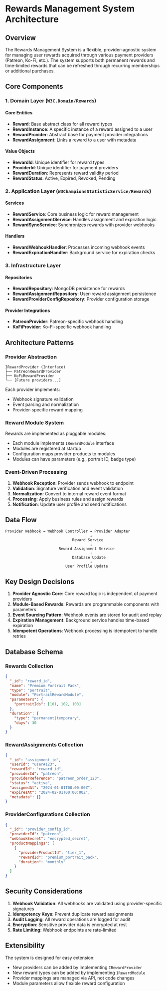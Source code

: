 # Rewards Management System Architecture

## Overview

The Rewards Management System is a flexible, provider-agnostic system for managing user rewards acquired through various payment providers (Patreon, Ko-Fi, etc.). The system supports both permanent rewards and time-limited rewards that can be refreshed through recurring memberships or additional purchases.

## Core Components

### 1. Domain Layer (`W3C.Domain/Rewards`)

#### Core Entities
- **Reward**: Base abstract class for all reward types
- **RewardInstance**: A specific instance of a reward assigned to a user
- **RewardProvider**: Abstract base for payment provider integrations
- **RewardAssignment**: Links a reward to a user with metadata

#### Value Objects
- **RewardId**: Unique identifier for reward types
- **ProviderId**: Unique identifier for payment providers
- **RewardDuration**: Represents reward validity period
- **RewardStatus**: Active, Expired, Revoked, Pending

### 2. Application Layer (`W3ChampionsStatisticService/Rewards`)

#### Services
- **RewardService**: Core business logic for reward management
- **RewardAssignmentService**: Handles assignment and expiration logic
- **RewardSyncService**: Synchronizes rewards with provider webhooks

#### Handlers
- **RewardWebhookHandler**: Processes incoming webhook events
- **RewardExpirationHandler**: Background service for expiration checks

### 3. Infrastructure Layer

#### Repositories
- **RewardRepository**: MongoDB persistence for rewards
- **RewardAssignmentRepository**: User-reward assignment persistence
- **RewardProviderConfigRepository**: Provider configuration storage

#### Provider Integrations
- **PatreonProvider**: Patreon-specific webhook handling
- **KoFiProvider**: Ko-Fi-specific webhook handling

## Architecture Patterns

### Provider Abstraction

```
IRewardProvider (Interface)
├── PatreonRewardProvider
├── KoFiRewardProvider
└── [Future providers...]
```

Each provider implements:
- Webhook signature validation
- Event parsing and normalization
- Provider-specific reward mapping

### Reward Module System

Rewards are implemented as pluggable modules:
- Each module implements `IRewardModule` interface
- Modules are registered at startup
- Configuration maps provider products to modules
- Modules can have parameters (e.g., portrait ID, badge type)

### Event-Driven Processing

1. **Webhook Reception**: Provider sends webhook to endpoint
2. **Validation**: Signature verification and event validation
3. **Normalization**: Convert to internal reward event format
4. **Processing**: Apply business rules and assign rewards
5. **Notification**: Update user profile and send notifications

## Data Flow

```
Provider Webhook → Webhook Controller → Provider Adapter
                                      ↓
                              Reward Service
                                      ↓
                        Reward Assignment Service
                                      ↓
                              Database Update
                                      ↓
                           User Profile Update
```

## Key Design Decisions

1. **Provider Agnostic Core**: Core reward logic is independent of payment providers
2. **Module-Based Rewards**: Rewards are programmable components with parameters
3. **Event Sourcing Pattern**: Webhook events are stored for audit and replay
4. **Expiration Management**: Background service handles time-based expiration
5. **Idempotent Operations**: Webhook processing is idempotent to handle retries

## Database Schema

### Rewards Collection
```json
{
  "_id": "reward_id",
  "name": "Premium Portrait Pack",
  "type": "portrait",
  "module": "PortraitRewardModule",
  "parameters": {
    "portraitIds": [101, 102, 103]
  },
  "duration": {
    "type": "permanent|temporary",
    "days": 30
  }
}
```

### RewardAssignments Collection
```json
{
  "_id": "assignment_id",
  "userId": "user#123",
  "rewardId": "reward_id",
  "providerId": "patreon",
  "providerReference": "patreon_order_123",
  "status": "active",
  "assignedAt": "2024-01-01T00:00:00Z",
  "expiresAt": "2024-02-01T00:00:00Z",
  "metadata": {}
}
```

### ProviderConfigurations Collection
```json
{
  "_id": "provider_config_id",
  "providerId": "patreon",
  "webhookSecret": "encrypted_secret",
  "productMappings": [
    {
      "providerProductId": "tier_1",
      "rewardId": "premium_portrait_pack",
      "duration": "monthly"
    }
  ]
}
```

## Security Considerations

1. **Webhook Validation**: All webhooks are validated using provider-specific signatures
2. **Idempotency Keys**: Prevent duplicate reward assignments
3. **Audit Logging**: All reward operations are logged for audit
4. **Encryption**: Sensitive provider data is encrypted at rest
5. **Rate Limiting**: Webhook endpoints are rate-limited

## Extensibility

The system is designed for easy extension:
- New providers can be added by implementing `IRewardProvider`
- New reward types can be added by implementing `IRewardModule`
- Provider mappings are managed via API, not code changes
- Module parameters allow flexible reward configuration